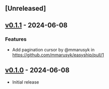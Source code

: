 ## [Unreleased]
## [v0.1.1](https://github.com/mmarusyk/easyship/tree/v0.1.1) - 2024-06-08

### Features
- Add pagination cursor by @mmarusyk in https://github.com/mmarusyk/easyship/pull/1

## [v0.1.0](https://github.com/mmarusyk/easyship/tree/v0.1.0) - 2024-06-08

- Initial release
